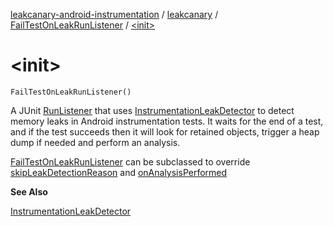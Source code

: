 [leakcanary-android-instrumentation](../../index.md) / [leakcanary](../index.md) / [FailTestOnLeakRunListener](index.md) / [&lt;init&gt;](./-init-.md)

# &lt;init&gt;

`FailTestOnLeakRunListener()`

A JUnit [RunListener](#) that uses [InstrumentationLeakDetector](../-instrumentation-leak-detector/index.md) to detect memory leaks in Android
instrumentation tests. It waits for the end of a test, and if the test succeeds then it will
look for retained objects, trigger a heap dump if needed and perform an analysis.

[FailTestOnLeakRunListener](index.md) can be subclassed to override [skipLeakDetectionReason](skip-leak-detection-reason.md) and
[onAnalysisPerformed](on-analysis-performed.md)

**See Also**

[InstrumentationLeakDetector](../-instrumentation-leak-detector/index.md)

